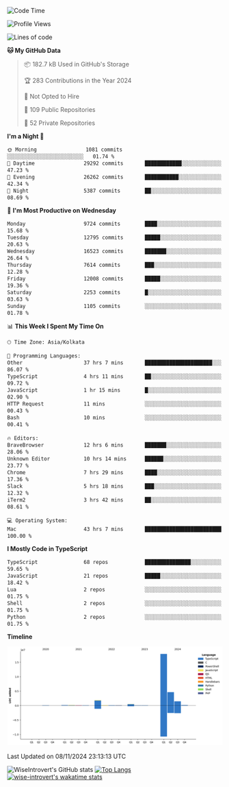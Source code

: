 <!--START_SECTION:waka-->
![Code Time](http://img.shields.io/badge/Code%20Time-1%2C810%20hrs%2035%20mins-blue)

![Profile Views](http://img.shields.io/badge/Profile%20Views-0-blue)

![Lines of code](https://img.shields.io/badge/From%20Hello%20World%20I%27ve%20Written-27.1%20million%20lines%20of%20code-blue)

**🐱 My GitHub Data** 

> 📦 182.7 kB Used in GitHub's Storage 
 > 
> 🏆 283 Contributions in the Year 2024
 > 
> 🚫 Not Opted to Hire
 > 
> 📜 109 Public Repositories 
 > 
> 🔑 52 Private Repositories 
 > 
**I'm a Night 🦉** 

```text
🌞 Morning                1081 commits        ░░░░░░░░░░░░░░░░░░░░░░░░░   01.74 % 
🌆 Daytime                29292 commits       ████████████░░░░░░░░░░░░░   47.23 % 
🌃 Evening                26262 commits       ███████████░░░░░░░░░░░░░░   42.34 % 
🌙 Night                  5387 commits        ██░░░░░░░░░░░░░░░░░░░░░░░   08.69 % 
```
📅 **I'm Most Productive on Wednesday** 

```text
Monday                   9724 commits        ████░░░░░░░░░░░░░░░░░░░░░   15.68 % 
Tuesday                  12795 commits       █████░░░░░░░░░░░░░░░░░░░░   20.63 % 
Wednesday                16523 commits       ███████░░░░░░░░░░░░░░░░░░   26.64 % 
Thursday                 7614 commits        ███░░░░░░░░░░░░░░░░░░░░░░   12.28 % 
Friday                   12008 commits       █████░░░░░░░░░░░░░░░░░░░░   19.36 % 
Saturday                 2253 commits        █░░░░░░░░░░░░░░░░░░░░░░░░   03.63 % 
Sunday                   1105 commits        ░░░░░░░░░░░░░░░░░░░░░░░░░   01.78 % 
```


📊 **This Week I Spent My Time On** 

```text
🕑︎ Time Zone: Asia/Kolkata

💬 Programming Languages: 
Other                    37 hrs 7 mins       ██████████████████████░░░   86.07 % 
TypeScript               4 hrs 11 mins       ██░░░░░░░░░░░░░░░░░░░░░░░   09.72 % 
JavaScript               1 hr 15 mins        █░░░░░░░░░░░░░░░░░░░░░░░░   02.90 % 
HTTP Request             11 mins             ░░░░░░░░░░░░░░░░░░░░░░░░░   00.43 % 
Bash                     10 mins             ░░░░░░░░░░░░░░░░░░░░░░░░░   00.41 % 

🔥 Editors: 
BraveBrowser             12 hrs 6 mins       ███████░░░░░░░░░░░░░░░░░░   28.06 % 
Unknown Editor           10 hrs 14 mins      ██████░░░░░░░░░░░░░░░░░░░   23.77 % 
Chrome                   7 hrs 29 mins       ████░░░░░░░░░░░░░░░░░░░░░   17.36 % 
Slack                    5 hrs 18 mins       ███░░░░░░░░░░░░░░░░░░░░░░   12.32 % 
iTerm2                   3 hrs 42 mins       ██░░░░░░░░░░░░░░░░░░░░░░░   08.61 % 

💻 Operating System: 
Mac                      43 hrs 7 mins       █████████████████████████   100.00 % 
```

**I Mostly Code in TypeScript** 

```text
TypeScript               68 repos            ███████████████░░░░░░░░░░   59.65 % 
JavaScript               21 repos            █████░░░░░░░░░░░░░░░░░░░░   18.42 % 
Lua                      2 repos             ░░░░░░░░░░░░░░░░░░░░░░░░░   01.75 % 
Shell                    2 repos             ░░░░░░░░░░░░░░░░░░░░░░░░░   01.75 % 
Python                   2 repos             ░░░░░░░░░░░░░░░░░░░░░░░░░   01.75 % 
```



**Timeline**

![Lines of Code chart](https://raw.githubusercontent.com/wise-introvert/wise-introvert/master/assets/bar_graph.png)


 Last Updated on 08/11/2024 23:13:13 UTC
<!--END_SECTION:waka-->

![WiseIntrovert's GitHub stats](https://github-readme-stats.vercel.app/api?username=wise-introvert&count_private=true&show_icons=true)
[![Top Langs](https://github-readme-stats.vercel.app/api/top-langs/?username=wise-introvert&langs_count=10)](https://github.com/anuraghazra/github-readme-stats)
[![wise-introvert's wakatime stats](https://github-readme-stats.vercel.app/api/wakatime?username=wiseintrovert)](https://github.com/anuraghazra/github-readme-stats)
